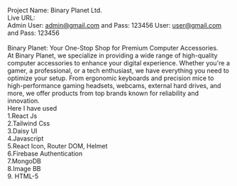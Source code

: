 Project Name: Binary Planet Ltd. <br/>
Live URL: 
<br/>
Admin User: admin@gmail.com and Pass: 123456
User: user@gmail.com  and Pass: 123456 <br/>
 <br />
 Binary Planet: Your One-Stop Shop for Premium Computer Accessories.
 <br />
At Binary Planet, we specialize in providing a wide range of high-quality computer accessories to enhance your digital experience. Whether you're a gamer, a professional, or a tech enthusiast, we have everything you need to optimize your setup. From ergonomic keyboards and precision mice to high-performance gaming headsets, webcams, external hard drives, and more, we offer products from top brands known for reliability and innovation.
 <br />
Here I have used
 <br />
1.React Js <br />
2.Tailwind Css <br />
3.Daisy UI <br />
4.Javascript <br />
5.React Icon, Router DOM, Helmet <br />
6.Firebase Authentication <br />
7.MongoDB <br />
8.Image BB <br />
9. HTML-5